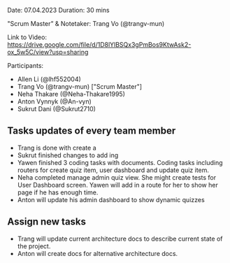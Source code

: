 Date: 07.04.2023
Duration: 30 mins

"Scrum Master” & Notetaker: Trang Vo (@trangv-mun) 

Link to Video: https://drive.google.com/file/d/1D8lYlBSQx3gPmBos9KtwAsk2-ox_5w5C/view?usp=sharing

Participants:
- Allen Li (@lhf552004) 
- Trang Vo (@trangv-mun) ["Scrum Master"]
- Neha Thakare (@Neha-Thakare1995) 
- Anton Vynnyk (@An-vyn)
- Sukrut Dani (@Sukrut2710)

## Tasks updates of every team member
- Trang is done with create a 
- Sukrut finished changes to add ing
- Yawen finished 3 coding tasks with documents. Coding tasks including routers for create quiz item, user dashboard and update quiz item. 
- Neha completed manage admin quiz view. She might create tests for User Dashboard screen. Yawen will add in a route for her to show her page if he has enough time. 
- Anton will update his admin dashboard to show dynamic quizzes

## Assign new tasks 
- Trang will update current architecture docs to describe current state of the project.
- Anton will create docs for alternative architecture docs.

